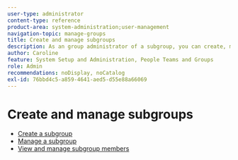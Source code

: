 ```yaml
---
user-type: administrator
content-type: reference
product-area: system-administration;user-management
navigation-topic: manage-groups
title: Create and manage subgroups
description: As an group administrator of a subgroup, you can create, move, view, edit, copy, rename, export, and delete the subgroup. You can also make a subgroup a top-level group by removing it from its parent group.
author: Caroline
feature: System Setup and Administration, People Teams and Groups
role: Admin
recommendations: noDisplay, noCatalog
exl-id: 76bbd4c5-a859-4641-aed5-d55e88a66069
---
```

# Create and manage subgroups

* [Create a subgroup](../../../administration-and-setup/manage-groups/create-and-manage-subgroups/create-a-subgroup.md) 
* [Manage a subgroup](../../../administration-and-setup/manage-groups/create-and-manage-subgroups/manage-subgroups.md) 
* [View and manage subgroup members](../../../administration-and-setup/manage-groups/create-and-manage-subgroups/view-and-manage-subgroup-members.md)
